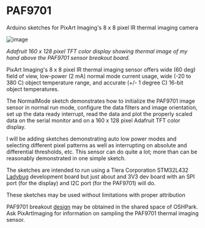 # PAF9701
Arduino sketches for PixArt Imaging's 8 x 8 pixel IR thermal imaging camera

![image](https://user-images.githubusercontent.com/6698410/131921078-3c8f8538-b9d3-4090-8422-59423026ff9d.jpg)

*Adafruit 160 x 128 pixel TFT color display showing thermal image of my hand above the PAF9701 sensor breakout board.*

PixArt Imaging's 8 x 8 pixel IR thermal imaging sensor offers wide (60 deg) field of view, low-power (2 mA) normal mode current usage, wide (-20 to 380 C) object temperature range, and accurate (+/- 1 degree C) 16-bit object temperatures.

The NormalMode sketch demonstrates how to initialize the PAF9701 image sensor in normal run mode, configure the data filters and image orientation, set up the data ready interrupt, read the data and plot the properly scaled data on the serial monitor and on a 160 x 128 pixel Adafruit TFT color display.

I will be adding sketches demonstrating auto low power modes and selecting different pixel patterns as well as interrupting on absolute and differential thresholds, etc. This sensor can do quite a lot; more than can be reasonably demonstrated in one simple sketch.

The sketches are intended to run using a Tlera Corporation STM32L432 [Ladybug](https://www.tindie.com/products/tleracorp/ladybug-stm32l432-development-board/) development board but just about and 3V3 dev board with an SPI port (for the display) and I2C port (for the PAF9701) will do.

These sketches may be used without limitations with proper attribution

PAF9701 breakout [design](https://oshpark.com/shared_projects/jREzx9Yg) may be obtained in the shared space of OSHPark. Ask PixArtImaging for information on sampling the PAF9701 thermal imaging sensor.
